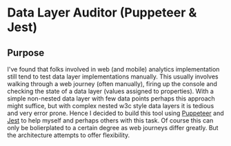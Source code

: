 # Data Layer Auditor (Puppeteer & Jest)
## Purpose
I've found that folks involved in web (and mobile) analytics implementation still tend to test data layer implementations manually. This usually involves walking through a web journey (often manually), firing up the console and checking the state of a data layer (values assigned to properties). With a simple non-nested data layer with few data points perhaps this approach might suffice, but with complex nested w3c style data layers it is tedious and very error prone. Hence I decided to build this tool using [Puppeteer](https://pptr.dev/) and [Jest](https://jestjs.io/docs/en/puppeteer) to help myself and perhaps others with this task. Of course this can only be bolierplated to a certain degree as web journeys differ greatly. But the architecture attempts to offer flexibility.

